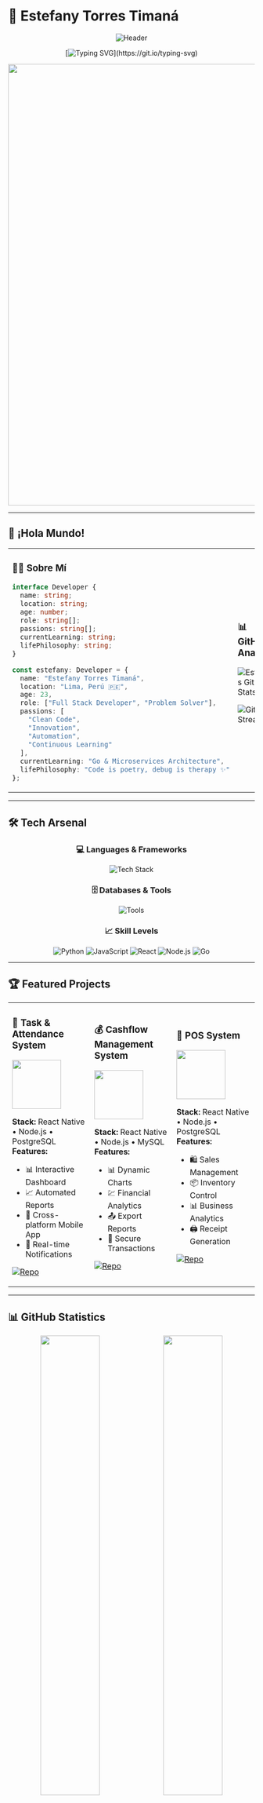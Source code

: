 # 🚀 Estefany Torres Timaná

<div align="center">

![Header](https://capsule-render.vercel.app/api?type=waving&color=gradient&customColorList=6,11,20&height=200&section=header&text=Full%20Stack%20Developer&fontSize=80&fontAlignY=35&animation=twinkling&fontColor=white)

[![Typing SVG](https://readme-typing-svg.herokuapp.com?font=JetBrains+Mono&weight=600&size=28&duration=3000&pause=1000&color=00D9FF&center=true&vCenter=true&width=600&height=80&lines=%F0%9F%92%BB+Full+Stack+Developer;%F0%9F%9A%80+Node.js+%7C+React+%7C+Go+%7C+Python;%F0%9F%8C%9F+Always+Learning+%26+Innovating;%F0%9F%94%A5+Building+Amazing+Things!)](https://git.io/typing-svg)

<img src="https://user-images.githubusercontent.com/74038190/212284100-561aa473-3905-4a80-b561-0d28506553ee.gif" width="900">

</div>

---

## 👋 ¡Hola Mundo! 

<div align="center">
<table>
<tr>
<td width="50%">

### 🙋‍♀️ Sobre Mí

```typescript
interface Developer {
  name: string;
  location: string;
  age: number;
  role: string[];
  passions: string[];
  currentLearning: string;
  lifePhilosophy: string;
}

const estefany: Developer = {
  name: "Estefany Torres Timaná",
  location: "Lima, Perú 🇵🇪",
  age: 23,
  role: ["Full Stack Developer", "Problem Solver"],
  passions: [
    "Clean Code", 
    "Innovation", 
    "Automation",
    "Continuous Learning"
  ],
  currentLearning: "Go & Microservices Architecture",
  lifePhilosophy: "Code is poetry, debug is therapy ✨"
};
```

</td>
<td width="50%">

### 📊 GitHub Analytics
![Estefany's GitHub Stats](https://github-readme-stats.vercel.app/api?username=estefanytorres31&show_icons=true&theme=tokyonight&include_all_commits=true&count_private=true&hide_border=true&bg_color=0D1117&title_color=00D9FF&icon_color=00D9FF&text_color=FFFFFF)

![GitHub Streak](https://github-readme-streak-stats.herokuapp.com/?user=estefanytorres31&theme=tokyonight&hide_border=true&background=0D1117&stroke=00D9FF&ring=00D9FF&fire=FF6B6B&currStreakLabel=00D9FF)

</td>
</tr>
</table>
</div>

---

## 🛠️ Tech Arsenal 

<div align="center">

### 💻 Languages & Frameworks
<p>
<img src="https://skillicons.dev/icons?i=python,javascript,typescript,java,go,react,nodejs,reactnative,html,css,spring,flask,django,vite" alt="Tech Stack" />
</p>

### 🗄️ Databases & Tools
<p>
<img src="https://skillicons.dev/icons?i=postgresql,mysql,git,docker,postman,vscode,figma,github,linux,aws" alt="Tools" />
</p>

### 📈 Skill Levels
![Python](https://img.shields.io/badge/Python-Expert-3776AB?style=for-the-badge&logo=python&logoColor=white)
![JavaScript](https://img.shields.io/badge/JavaScript-Expert-F7DF1E?style=for-the-badge&logo=javascript&logoColor=black)
![React](https://img.shields.io/badge/React-Advanced-61DAFB?style=for-the-badge&logo=react&logoColor=black)
![Node.js](https://img.shields.io/badge/Node.js-Advanced-43853D?style=for-the-badge&logo=node.js&logoColor=white)
![Go](https://img.shields.io/badge/Go-Learning-00ADD8?style=for-the-badge&logo=go&logoColor=white)

</div>

---

## 🏆 Featured Projects

<div align="center">
<table>
<tr>
<td width="33%">

### 📱 Task & Attendance System
<img src="https://user-images.githubusercontent.com/74038190/212257467-871d32b7-e401-42e8-a166-fcfd7baa4c6b.gif" width="100">

**Stack:** React Native • Node.js • PostgreSQL  
**Features:**
- 📊 Interactive Dashboard
- 📈 Automated Reports  
- 📱 Cross-platform Mobile App
- 🔔 Real-time Notifications

[![Repo](https://img.shields.io/badge/View-Repository-00D9FF?style=for-the-badge&logo=github)](https://github.com/estefanytorres31)

</td>
<td width="33%">

### 💰 Cashflow Management System
<img src="https://user-images.githubusercontent.com/74038190/212257454-16e3712e-945a-4ca2-b238-408ad0bf87e6.gif" width="100">

**Stack:** React Native • Node.js • MySQL  
**Features:**
- 📊 Dynamic Charts
- 💹 Financial Analytics
- 📤 Export Reports
- 🔐 Secure Transactions

[![Repo](https://img.shields.io/badge/View-Repository-00D9FF?style=for-the-badge&logo=github)](https://github.com/estefanytorres31)

</td>
<td width="33%">

### 🛒 POS System
<img src="https://user-images.githubusercontent.com/74038190/212257472-08e52665-c503-4bd9-aa20-f5a4dae769b5.gif" width="100">

**Stack:** React Native • Node.js • PostgreSQL  
**Features:**
- 🛍️ Sales Management
- 📦 Inventory Control
- 📊 Business Analytics
- 🖨️ Receipt Generation

[![Repo](https://img.shields.io/badge/View-Repository-00D9FF?style=for-the-badge&logo=github)](https://github.com/estefanytorres31)

</td>
</tr>
</table>
</div>

---

## 📊 GitHub Statistics

<div align="center">
<img width="49%" src="https://github-readme-stats.vercel.app/api?username=estefanytorres31&show_icons=true&theme=tokyonight&hide_border=true&bg_color=0D1117&title_color=00D9FF&icon_color=00D9FF&text_color=FFFFFF&include_all_commits=true&count_private=true" />
<img width="49%" src="https://github-readme-stats.vercel.app/api/top-langs/?username=estefanytorres31&layout=compact&theme=tokyonight&hide_border=true&bg_color=0D1117&title_color=00D9FF&text_color=FFFFFF&langs_count=8" />
</div>

<div align="center">
<img width="90%" src="https://github-readme-streak-stats.herokuapp.com/?user=estefanytorres31&theme=tokyonight&hide_border=true&background=0D1117&stroke=00D9FF&ring=00D9FF&fire=FF6B6B&currStreakLabel=00D9FF" />
</div>

### 🏅 GitHub Trophies
<div align="center">
<img src="https://github-profile-trophy.vercel.app/?username=estefanytorres31&theme=tokyonight&no-frame=true&row=1&column=7" />
</div>

### 📈 Contribution Graph
<div align="center">
<img src="https://github-readme-activity-graph.vercel.app/graph?username=estefanytorres31&theme=tokyo-night&hide_border=true&bg_color=0D1117&color=00D9FF&line=FF6B6B&point=FFFFFF" width="100%"/>
</div>

---

## 🎯 2025 Goals & Roadmap

<div align="center">

```mermaid
graph TD
    A[🎯 Goals 2025] --> B[🚀 Master Go]
    A --> C[☁️ Cloud Technologies]
    A --> D[📱 Advanced Mobile Dev]
    A --> E[🌍 Open Source]
    
    B --> B1[Microservices Architecture]
    B --> B2[Concurrent Programming]
    B --> B3[gRPC & Protocol Buffers]
    
    C --> C1[AWS Certification]
    C --> C2[Docker & Kubernetes]
    C --> C3[CI/CD Pipelines]
    
    D --> D1[Kotlin for Android]
    D --> D2[Swift for iOS]
    D --> D3[React Native Mastery]
    
    E --> E1[Contribute to Major Projects]
    E --> E2[Create Dev Tools]
    E --> E3[Tech Community Leadership]
    
    style A fill:#00D9FF,stroke:#0D1117,stroke-width:3px,color:#000
    style B fill:#FF6B6B,stroke:#0D1117,stroke-width:2px,color:#fff
    style C fill:#4ECDC4,stroke:#0D1117,stroke-width:2px,color:#000
    style D fill:#45B7D1,stroke:#0D1117,stroke-width:2px,color:#fff
    style E fill:#96CEB4,stroke:#0D1117,stroke-width:2px,color:#000
```

</div>

---

## 💡 Skills & Expertise

<div align="center">

### 🔥 Core Competencies

<table>
<tr>
<td width="33%" align="center">

**🎨 Frontend Development**
```javascript
const frontend = {
  frameworks: ['React', 'React Native'],
  styling: ['CSS3', 'Styled Components'],
  tools: ['Vite', 'Webpack'],
  mobile: ['iOS', 'Android'],
  ux: ['Responsive Design', 'Accessibility']
};
```

</td>
<td width="33%" align="center">

**⚡ Backend Development**
```python
backend = {
    'languages': ['Node.js', 'Python', 'Java', 'Go'],
    'frameworks': ['Express', 'Flask', 'Django', 'Spring'],
    'databases': ['PostgreSQL', 'MySQL'],
    'api': ['REST', 'GraphQL'],
    'architecture': ['Microservices', 'MVC']
}
```

</td>
<td width="33%" align="center">

**🛠️ DevOps & Tools**
```yaml
devops:
  version_control: [Git, GitHub]
  containers: [Docker]
  testing: [Jest, Pytest]
  ci_cd: [GitHub Actions]
  monitoring: [Postman]
  design: [Figma]
```

</td>
</tr>
</table>

### 📊 Skill Progress Bars

![Python](https://img.shields.io/badge/Python-90%25-3776AB?style=for-the-badge&logo=python&logoColor=white)
![JavaScript](https://img.shields.io/badge/JavaScript-88%25-F7DF1E?style=for-the-badge&logo=javascript&logoColor=black)
![React](https://img.shields.io/badge/React-85%25-61DAFB?style=for-the-badge&logo=react&logoColor=black)
![Node.js](https://img.shields.io/badge/Node.js-82%25-43853D?style=for-the-badge&logo=node.js&logoColor=white)
![Go](https://img.shields.io/badge/Go-65%25-00ADD8?style=for-the-badge&logo=go&logoColor=white)

</div>

---

## 🌟 Soft Skills & Mindset

<div align="center">
<img src="https://user-images.githubusercontent.com/74038190/212284158-e840e285-664b-44d7-b79b-e264b5e54825.gif" width="400">

### 🧠 Core Values

🎯 **Problem Solving** • 🤝 **Team Collaboration** • 📚 **Continuous Learning**  
💡 **Innovation** • 🎯 **Results-Oriented** • 🗣️ **Effective Communication**  
⚡ **Adaptability** • 🔍 **Attention to Detail** • 🚀 **Growth Mindset**

</div>

---

## 📫 Let's Connect!

<div align="center">

### 🌐 Find me around the web:

[![LinkedIn](https://img.shields.io/badge/LinkedIn-0077B5?style=for-the-badge&logo=linkedin&logoColor=white&logoWidth=20)](https://www.linkedin.com/in/estefany-torres-timan%C3%A1-aa192328a/)
[![GitHub](https://img.shields.io/badge/GitHub-100000?style=for-the-badge&logo=github&logoColor=white&logoWidth=20)](https://github.com/estefanytorres31)
[![Email](https://img.shields.io/badge/Email-D14836?style=for-the-badge&logo=gmail&logoColor=white&logoWidth=20)](mailto:estefanyt3101@gmail.com)

### 💬 Get in touch!

```json
{
  "name": "Estefany Torres Timaná",
  "location": "Lima, Perú 🇵🇪",
  "email": "estefanyt3101@gmail.com",
  "timezone": "GMT-5",
  "languages": ["Spanish (Native)", "English (Professional)"],
  "availability": "Open to opportunities",
  "interests": ["Full Stack Development", "Automation", "Innovation"]
}
```

**💭 ¿Tienes un proyecto interesante? ¡Hablemos!**  
**🚀 Siempre estoy abierta a nuevas colaboraciones y desafíos.**

</div>

---

<div align="center">

### 💫 Fun Fact

> *"El código es poesía, cada función es un verso,  
> y cada bug es una oportunidad de hacer el código aún más hermoso."* ✨

![Profile Views](https://komarev.com/ghpvc/?username=estefanytorres31&color=00D9FF&style=for-the-badge&label=Profile+Views)
![Stars](https://img.shields.io/github/stars/estefanytorres31?color=00D9FF&style=for-the-badge&label=GitHub+Stars)
![Followers](https://img.shields.io/github/followers/estefanytorres31?color=00D9FF&style=for-the-badge&label=Followers)

<img src="https://user-images.githubusercontent.com/74038190/212284100-561aa473-3905-4a80-b561-0d28506553ee.gif" width="900">

**¡Gracias por visitar mi perfil! 🚀**

![Footer](https://capsule-render.vercel.app/api?type=waving&color=gradient&customColorList=6,11,20&height=100&section=footer)

</div>
